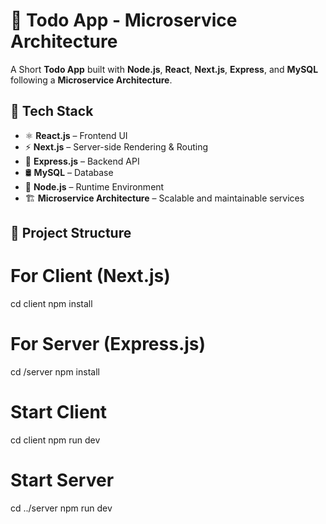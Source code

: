 # 📝 Todo App - Microservice Architecture

A Short **Todo App** built with **Node.js**, **React**, **Next.js**, **Express**, and **MySQL** following a **Microservice Architecture**.

## 🚀 Tech Stack

- ⚛ **React.js** – Frontend UI  
- ⚡ **Next.js** – Server-side Rendering & Routing  
- 🚀 **Express.js** – Backend API  
- 🛢 **MySQL** – Database  
- 🔗 **Node.js** – Runtime Environment  
- 🏗 **Microservice Architecture** – Scalable and maintainable services

## 📁 Project Structure

# For Client (Next.js)
cd client
npm install

# For Server (Express.js)
cd /server
npm install


# Start Client
cd client
npm run dev

# Start Server
cd ../server
npm run dev
